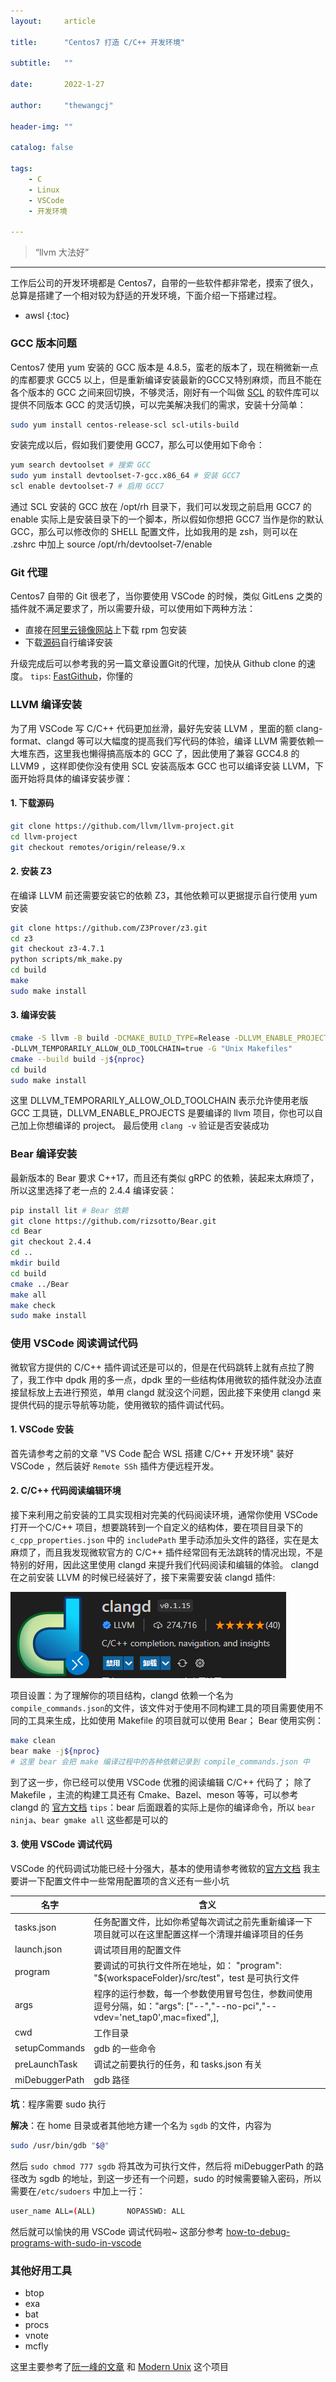 ```yaml
---
layout:     article

title:      "Centos7 打造 C/C++ 开发环境"

subtitle:   ""

date:       2022-1-27

author:     "thewangcj"

header-img: ""

catalog: false

tags:
    - C 
    - Linux 
    - VSCode
    - 开发环境

---
```


> “llvm 大法好”

------

<!--more-->

工作后公司的开发环境都是 Centos7，自带的一些软件都非常老，摸索了很久，总算是搭建了一个相对较为舒适的开发环境，下面介绍一下搭建过程。

* awsl
{:toc}

### GCC 版本问题
   Centos7 使用 yum 安装的 GCC 版本是 4.8.5，蛮老的版本了，现在稍微新一点的库都要求 GCC5 以上，但是重新编译安装最新的GCC又特别麻烦，而且不能在各个版本的 GCC 之间来回切换，不够灵活，刚好有一个叫做 [SCL](https://www.softwarecollections.org/en/) 的软件库可以提供不同版本 GCC 的灵活切换，可以完美解决我们的需求，安装十分简单：

   ```sh
   sudo yum install centos-release-scl scl-utils-build
   ```

   安装完成以后，假如我们要使用 GCC7，那么可以使用如下命令：

   ```sh
   yum search devtoolset # 搜索 GCC
   sudo yum install devtoolset-7-gcc.x86_64 # 安装 GCC7
   scl enable devtoolset-7 # 启用 GCC7
   ```

   通过 SCL 安装的 GCC 放在 /opt/rh 目录下，我们可以发现之前启用 GCC7 的 enable 实际上是安装目录下的一个脚本，所以假如你想把 GCC7 当作是你的默认 GCC，那么可以修改你的 SHELL 配置文件，比如我用的是 zsh，则可以在 .zshrc 中加上 source /opt/rh/devtoolset-7/enable
### Git 代理
   Centos7 自带的 Git 很老了，当你要使用 VSCode 的时候，类似 GitLens 之类的插件就不满足要求了，所以需要升级，可以使用如下两种方法：
   * 直接在[阿里云镜像网站](https://developer.aliyun.com/)上下载 rpm 包安装
   * 下载[源码](https://mirrors.edge.kernel.org/pub/software/scm/git/)自行编译安装

   升级完成后可以参考我的另一篇文章设置Git的代理，加快从 Github clone 的速度。
   `tips`: [FastGithub](https://github.com/dotnetcore/FastGithub)，你懂的
### LLVM 编译安装
   为了用 VSCode 写 C/C++ 代码更加丝滑，最好先安装 LLVM ，里面的额 clang-format、clangd 等可以大幅度的提高我们写代码的体验，编译 LLVM 需要依赖一大堆东西，这里我也懒得搞高版本的 GCC 了，因此使用了兼容 GCC4.8 的 LLVM9 ，这样即使你没有使用 SCL 安装高版本 GCC 也可以编译安装 LLVM，下面开始将具体的编译安装步骤：
#### 1. 下载源码
   ```sh
   git clone https://github.com/llvm/llvm-project.git
   cd llvm-project
   git checkout remotes/origin/release/9.x
   ```
#### 2. 安装 Z3
   在编译 LLVM 前还需要安装它的依赖 Z3，其他依赖可以更据提示自行使用 yum 安装
   
   ```sh
   git clone https://github.com/Z3Prover/z3.git
   cd z3
   git checkout z3-4.7.1
   python scripts/mk_make.py
   cd build
   make
   sudo make install
   ```
#### 3. 编译安装
   ```sh
   cmake -S llvm -B build -DCMAKE_BUILD_TYPE=Release -DLLVM_ENABLE_PROJECTS="clang;lldb;clang-tools-extra"  
   -DLLVM_TEMPORARILY_ALLOW_OLD_TOOLCHAIN=true -G "Unix Makefiles"
   cmake --build build -j${nproc}
   cd build
   sudo make install
   ```
   这里 DLLVM_TEMPORARILY_ALLOW_OLD_TOOLCHAIN 表示允许使用老版 GCC 工具链，DLLVM_ENABLE_PROJECTS 是要编译的 llvm 项目，你也可以自己加上你想编译的 project。
   最后使用 `clang -v` 验证是否安装成功
### Bear 编译安装
   最新版本的 Bear 要求 C++17，而且还有类似 gRPC 的依赖，装起来太麻烦了，所以这里选择了老一点的 2.4.4 编译安装：
   ```sh
   pip install lit # Bear 依赖
   git clone https://github.com/rizsotto/Bear.git
   cd Bear
   git checkout 2.4.4
   cd ..
   mkdir build
   cd build
   cmake ../Bear
   make all
   make check
   sudo make install
   ```
### 使用 VSCode 阅读调试代码
   微软官方提供的 C/C++ 插件调试还是可以的，但是在代码跳转上就有点拉了胯了，我工作中 dpdk 用的多一点，dpdk 里的一些结构体用微软的插件就没办法直接鼠标放上去进行预览，单用 clangd 就没这个问题，因此接下来使用 clangd 来提供代码的提示导航等功能，使用微软的插件调试代码。

#### 1. VSCode 安装
首先请参考之前的文章 "VS Code 配合 WSL 搭建 C/C++ 开发环境" 装好 VSCode ，然后装好 `Remote SSh` 插件方便远程开发。
#### 2. C/C++ 代码阅读编辑环境
接下来利用之前安装的工具实现相对完美的代码阅读环境，通常你使用 VSCode 打开一个C/C++ 项目，想要跳转到一个自定义的结构体，要在项目目录下的 `c_cpp_properties.json` 中的 `includePath` 里手动添加头文件的路径，实在是太麻烦了，而且我发现微软官方的 C/C++ 插件经常回有无法跳转的情况出现，不是特别的好用，因此这里使用 clangd 来提升我们代码阅读和编辑的体验。
clangd 在之前安装 LLVM 的时候已经装好了，接下来需要安装 clangd 插件:

![clangd](/assets/img/clangd.png)

项目设置：为了理解你的项目结构，clangd 依赖一个名为`compile_commands.json`的文件，该文件对于使用不同构建工具的项目需要使用不同的工具来生成，比如使用 Makefile 的项目就可以使用 Bear；
Bear 使用实例：
```sh
make clean
bear make -j${nproc}
# 这里 bear 会把 make 编译过程中的各种依赖记录到 compile_commands.json 中
```
到了这一步，你已经可以使用 VSCode 优雅的阅读编辑 C/C++ 代码了；
除了 Makefile ，主流的构建工具还有 Cmake、Bazel、meson 等等，可以参考 clangd 的 [官方文档](https://clangd.llvm.org/)
`tips`：bear 后面跟着的实际上是你的编译命令，所以 `bear ninja`、`bear gmake all` 这些都是可以的
#### 3. 使用 VSCode 调试代码
VSCode 的代码调试功能已经十分强大，基本的使用请参考微软的[官方文档](https://code.visualstudio.com/docs/cpp/cpp-debug)
我主要讲一下配置文件中一些常用配置项的含义还有一些小坑

| 名字 | 含义 |
|--|--|
| tasks.json | 任务配置文件，比如你希望每次调试之前先重新编译一下项目就可以在这里配置这样一个清理并编译项目的任务 |
| launch.json | 调试项目用的配置文件 |
| program | 要调试的可执行文件所在地址，如： "program": "${workspaceFolder}/src/test"，test 是可执行文件|
| args | 程序的运行参数，每一个参数使用冒号包住，参数间使用逗号分隔，如："args": ["--","--no-pci","--vdev='net_tap0',mac=fixed",], |
| cwd | 工作目录 |
| setupCommands | gdb 的一些命令 |
| preLaunchTask | 调试之前要执行的任务，和 tasks.json 有关 |
| miDebuggerPath | gdb 路径 |

**坑**：程序需要 sudo 执行

**解决**：在 home 目录或者其他地方建一个名为 `sgdb` 的文件，内容为
```sh
sudo /usr/bin/gdb "$@"
```
然后 `sudo chmod 777 sgdb` 将其改为可执行文件，然后将 miDebuggerPath 的路径改为 sgdb 的地址，到这一步还有一个问题，sudo 的时候需要输入密码，所以需要在`/etc/sudoers` 中加上一行：
```sh
user_name ALL=(ALL)       NOPASSWD: ALL
```
然后就可以愉快的用 VSCode 调试代码啦~
这部分参考 [how-to-debug-programs-with-sudo-in-vscode](https://stackoverflow.com/questions/40033311/how-to-debug-programs-with-sudo-in-vscode)
### 其他好用工具
   * btop
   * exa
   * bat
   * procs
   * vnote
   * mcfly
   
   这里主要参考了[阮一峰的文章](https://www.ruanyifeng.com/blog/2022/01/cli-alternative-tools.html) 和 [Modern Unix](https://github.com/ibraheemdev/modern-unix) 这个项目